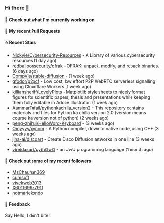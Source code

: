 ### Hi there 👋

#### 👷 Check out what I'm currently working on

#### 🔨 My recent Pull Requests


#### ⭐ Recent Stars

- [Nickyie/Cybersecurity-Resources](https://github.com/Nickyie/Cybersecurity-Resources) - A Library of various cybersecurity resources (1 day ago)
- [redballoonsecurity/ofrak](https://github.com/redballoonsecurity/ofrak) - OFRAK: unpack, modify, and repack binaries. (6 days ago)
- [CompVis/stable-diffusion](https://github.com/CompVis/stable-diffusion) -  (1 week ago)
- [gfodor/p2pcf](https://github.com/gfodor/p2pcf) - Low cost, low effort P2P WebRTC serverless signalling using Cloudflare Workers (1 week ago)
- [killiansheriff/LovelyPlots](https://github.com/killiansheriff/LovelyPlots) - Matplotlib style sheets to nicely format figures for scientific papers, thesis and presentations while keeping them fully editable in Adobe Illustrator. (1 week ago)
- [AammarTufail/pythonkachilla_version2](https://github.com/AammarTufail/pythonkachilla_version2) - This repository contains materials and files for Python ka chilla version 2.0 (version means course ka version not of python) (2 weeks ago)
- [peng-zhihui/HelloWord-Keyboard](https://github.com/peng-zhihui/HelloWord-Keyboard) -  (3 weeks ago)
- [Omyyyy/pycom](https://github.com/Omyyyy/pycom) - A Python compiler, down to native code, using C&#43;&#43; (3 weeks ago)
- [jina-ai/discoart](https://github.com/jina-ai/discoart) - Create Disco Diffusion artworks in one line (3 weeks ago)
- [virejdasani/pythOwO](https://github.com/virejdasani/pythOwO) - an UwU programming language (1 month ago)

#### 👯 Check out some of my recent followers

- [MsChauhan369](https://github.com/MsChauhan369)
- [cumsoft](https://github.com/cumsoft)
- [vivekweb2013](https://github.com/vivekweb2013)
- [X601169957911](https://github.com/X601169957911)
- [notmariekondo](https://github.com/notmariekondo)

#### 💬 Feedback

Say Hello, I don't bite!